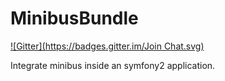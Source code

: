 MinibusBundle
=============
[![Gitter](https://badges.gitter.im/Join Chat.svg)](https://gitter.im/Djeg/MinibusBundle?utm_source=badge&utm_medium=badge&utm_campaign=pr-badge&utm_content=badge)

Integrate minibus inside an symfony2 application.
